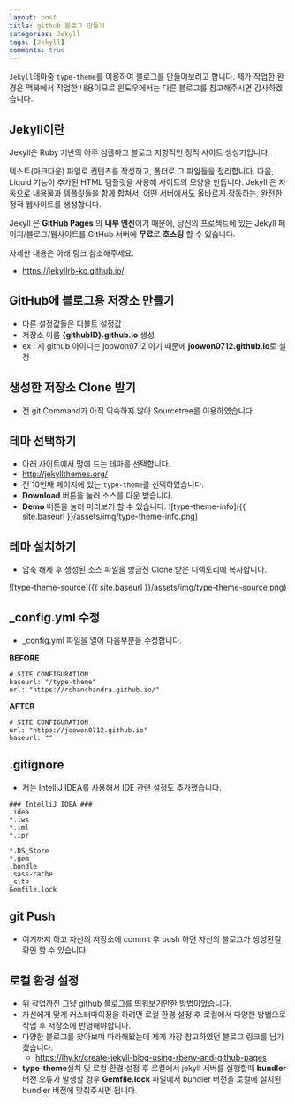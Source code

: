 ```yaml
---
layout: post
title: github 블로그 만들기
categories: Jekyll
tags: [Jekyll]
comments: true
---
```


<code class="highlight">Jekyll</code>테마중 <code class="highlight">type-theme</code>를 이용하여 블로그를 만들어보려고 합니다.
제가 작업한 환경은 맥북에서 작업한 내용이므로 윈도우에서는 다른 블로그를 참고해주시면 감사하겠습니다.

## Jekyll이란

Jekyll은 Ruby 기반의 아주 심플하고 블로그 지향적인 정적 사이트 생성기입니다.

텍스트(마크다운) 파일로 컨텐츠를 작성하고, 폴더로 그 파일들을 정리합니다. 다음, Liquid 기능이 추가된 HTML 템플릿을 사용해 사이트의 모양을 만듭니다. Jekyll 은 자동으로 내용물과 템플릿들을 함께 합쳐서, 어떤 서버에서도 올바르게 작동하는, 완전한 정적 웹사이트를 생성합니다.

Jekyll 은 **GitHub Pages** 의 **내부 엔진**이기 때문에, 당신의 프로젝트에 있는 Jekyll 페이지/블로그/웹사이트를 GitHub 서버에 **무료**로 **호스팅** 할 수 있습니다.

자세한 내용은 아래 링크 참조해주세요.
- <https://jekyllrb-ko.github.io/>

## GitHub에 블로그용 저장소 만들기
- 다른 설정값들은 디볼트 설정값
- 저장소 이름 **{githubID}.github.io** 생성
- ex : 제 github 아이디는 joowon0712 이기 때문에 **joowon0712.github.io**로 설정

## 생성한 저장소 Clone 받기
- 전 git Command가 아직 익숙하지 않아 Sourcetree를 이용하였습니다.

## 테마 선택하기
- 아래 사이트에서 맘에 드는 테마를 선택합니다.
- <http://jekyllthemes.org/>
- 전 10번째 페이지에 있는 <code class="highlight">type-theme</code>를 선택하였습니다.
- **Download** 버튼을 눌러 소스를 다운 받습니다.
- **Demo** 버튼을 눌러 미리보기 할 수 있습니다.
![type-theme-info]({{ site.baseurl }}/assets/img/type-theme-info.png)

## 테마 설치하기
- 압축 해제 후 생성된 소스 파일을 방금전 Clone 받은 디렉토리에 복사합니다.
 
![type-theme-source]({{ site.baseurl }}/assets/img/type-theme-source.png)

## _config.yml 수정
- _config.yml 파일을 열어 다음부분을 수정합니다.

**BEFORE**
~~~
# SITE CONFIGURATION
baseurl: "/type-theme"
url: "https://rohanchandra.github.io/"
~~~

**AFTER**
~~~
# SITE CONFIGURATION
url: "https://joowon0712.github.io"
baseurl: ""
~~~

## .gitignore
- 저는 IntelliJ IDEA를 사용해서 IDE 관련 설정도 추가했습니다.

~~~
### IntelliJ IDEA ###
.idea
*.iws
*.iml
*.ipr

*.DS_Store
*.gem
.bundle
.sass-cache
_site
Gemfile.lock
~~~

## git Push
- 여기까지 하고 자신의 저장소에 commit 후 push 하면 자신의 블로그가 생성된걸 확인 할 수 있습니다.

## 로컬 환경 설정
- 위 작업까진 그냥 github 블로그를 띄워보기만한 방법이었습니다.
- 자신에게 맞게 커스터마이징을 하려면 로컬 환경 설정 후 로컬에서 다양한 방법으로 작업 후 저장소에 반영해야합니다.
- 다양한 블로그를 찾아보며 따라해봤는데 제게 가장 참고하였던 블로그 링크를 남기겠습니다.
    - <https://lhy.kr/create-jekyll-blog-using-rbenv-and-github-pages>
- **type-theme**설치 및 로컬 환경 설정 후 로컬에서 jekyll 서버를 실행할때 **bundler** 버전 오류가 발생할 경우 **Gemfile.lock** 파일에서 bundler 버전을 로컬에 설치된 bundler 버전에 맞춰주시면 됩니다. 